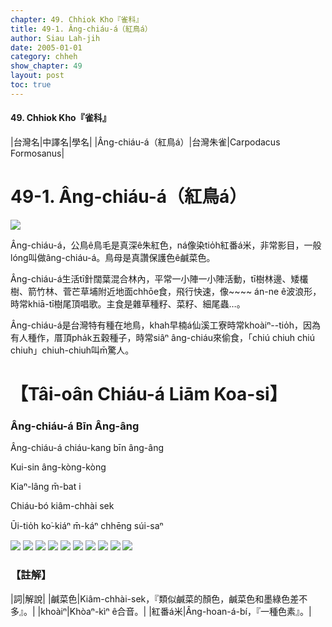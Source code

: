 ```yaml
---
chapter: 49. Chhiok Kho『雀科』
title: 49-1. Âng-chiáu-á（紅鳥á）
author: Siau Lah-jih
date: 2005-01-01    
category: chheh
show_chapter: 49
layout: post
toc: true
---
```


#### 49. Chhiok Kho『雀科』


|台灣名|中譯名|學名|
|Âng-chiáu-á（紅鳥á）|台灣朱雀|Carpodacus Formosanus|


# 49-1. Âng-chiáu-á（紅鳥á）

![](../too5/49/49-1-5.紅鳥á.jpg)


Âng-chiáu-á，公鳥ê鳥毛是真深ê朱紅色，ná像染tio̍h紅番á米，非常影目，一般lóng叫做âng-chiáu-á。鳥母是真讚保護色ê鹹菜色。

Âng-chiáu-á生活tī針闊葉混合林內，平常一小陣一小陣活動，tī樹林邊、矮欉樹、箭竹林、菅芒草埔附近地面chhōe食，飛行快速，像~~~~ án-ne ê波浪形，時常khiā-tī樹尾頂唱歌。主食是雜草種籽、菜籽、細尾蟲…。

Âng-chiáu-á是台灣特有種在地鳥，khah早楠á仙溪工寮時常khoàiⁿ--tio̍h，因為有人種作，厝頂pha̍k五穀種子，時常siâⁿ âng-chiáu來偷食，「chiú chiuh chiú chiuh」chiuh-chiuh叫m̄驚人。




# 【Tâi-oân Chiáu-á Liām Koa-si】

### **Âng-chiáu-á Bīn Âng-âng**

Âng-chiáu-á chiáu-kang bīn âng-âng

Kui-sin âng-kòng-kòng

Kiaⁿ-lâng m̄-bat i

Chiáu-bó kiâm-chhài sek

Ūi-tio̍h ko͘-kiáⁿ m̄-káⁿ chhēng súi-saⁿ




![](../too5/49/49-1-2.紅鳥á.jpg)
![](../too5/49/49-1-9.紅鳥á.jpg)
![](../too5/49/49-1-1.紅鳥á.jpg)
![](../too5/49/49-1-3.紅鳥á.jpg)
![](../too5/49/49-1-4.紅鳥á.jpg)
![](../too5/49/49-1-6.紅鳥á.jpg)
![](../too5/49/49-1-7.紅鳥á.jpg)
![](../too5/49/49-1-8.紅鳥á.jpg)
![](../too5/49/49-1-10.紅鳥á.jpg)
![](../too5/49/49-1-11.紅鳥á.jpg)



### 【註解】

|詞|解說|
|鹹菜色|Kiâm-chhài-sek，『類似鹹菜的顏色，鹹菜色和墨綠色差不多』。|
|khoàiⁿ|Khòaⁿ-kìⁿ ê合音。|
|紅番á米|Âng-hoan-á-bí，『一種色素』。|





